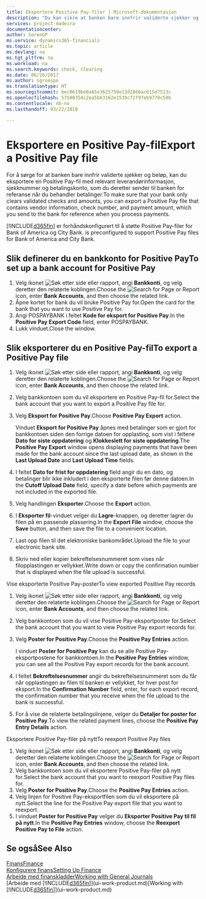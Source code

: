```yaml
---
title: Eksportere Positive Pay-filer | Microsoft-dokumentasjon
description: "Du kan sikre at banken bare innfrir validerte sjekker og beløp, ved å eksportere en Positive Pay-fil som inneholder leverandør-og betalingsinformasjon."
services: project-madeira
documentationcenter: 
author: SorenGP
ms.service: dynamics365-financials
ms.topic: article
ms.devlang: na
ms.tgt_pltfrm: na
ms.workload: na
ms.search.keywords: check, clearing
ms.date: 06/16/2017
ms.author: sgroespe
ms.translationtype: HT
ms.sourcegitcommit: bec0619be0a65e3625759e13d2866ac615d7513c
ms.openlocfilehash: 57580354c2ea5b63162e1539cf2f97eb9770c50b
ms.contentlocale: nb-no
ms.lasthandoff: 03/22/2018

---
```

# <a name="export-a-positive-pay-file"></a><span data-ttu-id="fd388-103">Eksportere en Positive Pay-fil</span><span class="sxs-lookup"><span data-stu-id="fd388-103">Export a Positive Pay file</span></span>
<span data-ttu-id="fd388-104">For å sørge for at banken bare innfrir validerte sjekker og beløp, kan du eksportere en Positive Pay-fil med relevant leverandørinformasjon, sjekknummer og betalingskonto, som du deretter sender til banken for referanse når du behandler betalinger.</span><span class="sxs-lookup"><span data-stu-id="fd388-104">To make sure that your bank only clears validated checks and amounts, you can export a Positive Pay file that contains vendor information, check number, and payment amount, which you send to the bank for reference when you process payments.</span></span>

[!INCLUDE[d365fin](includes/d365fin_md.md)]<span data-ttu-id="fd388-105"> er forhåndskonfigurert til å støtte Positive Pay-filer for Bank of America og City Bank.</span><span class="sxs-lookup"><span data-stu-id="fd388-105"> is preconfigured to support Positive Pay files for Bank of America and City Bank.</span></span>

## <a name="to-set-up-a-bank-account-for-positive-pay"></a><span data-ttu-id="fd388-106">Slik definerer du en bankkonto for Positive Pay</span><span class="sxs-lookup"><span data-stu-id="fd388-106">To set up a bank account for Positive Pay</span></span>
1. <span data-ttu-id="fd388-107">Velg ikonet ![Søk etter side eller rapport](media/ui-search/search_small.png "Søk etter side eller rapport"), angi **Bankkonti**, og velg deretter den relaterte koblingen.</span><span class="sxs-lookup"><span data-stu-id="fd388-107">Choose the ![Search for Page or Report](media/ui-search/search_small.png "Search for Page or Report icon") icon, enter **Bank Accounts**, and then choose the related link.</span></span>
2. <span data-ttu-id="fd388-108">Åpne kortet for bank du vil bruke Positive Pay for.</span><span class="sxs-lookup"><span data-stu-id="fd388-108">Open the card for the bank that you want to use Positive Pay for.</span></span>
3. <span data-ttu-id="fd388-109">Angi POSPAYBANK i feltet **Kode for eksport for Positive Pay**.</span><span class="sxs-lookup"><span data-stu-id="fd388-109">In the **Positive Pay Export Code** field, enter POSPAYBANK.</span></span>
4. <span data-ttu-id="fd388-110">Lukk vinduet.</span><span class="sxs-lookup"><span data-stu-id="fd388-110">Close the window.</span></span>

## <a name="to-export-a-positive-pay-file"></a><span data-ttu-id="fd388-111">Slik eksporterer du en Positive Pay-fil</span><span class="sxs-lookup"><span data-stu-id="fd388-111">To export a Positive Pay file</span></span>
1. <span data-ttu-id="fd388-112">Velg ikonet ![Søk etter side eller rapport](media/ui-search/search_small.png "Søk etter side eller rapport"), angi **Bankkonti**, og velg deretter den relaterte koblingen.</span><span class="sxs-lookup"><span data-stu-id="fd388-112">Choose the ![Search for Page or Report](media/ui-search/search_small.png "Search for Page or Report icon") icon, enter **Bank Accounts**, and then choose the related link.</span></span>
2. <span data-ttu-id="fd388-113">Velg bankkontoen som du vil eksportere en Positive Pay-fil for.</span><span class="sxs-lookup"><span data-stu-id="fd388-113">Select the bank account that you want to export a Positive Pay file for.</span></span>
3. <span data-ttu-id="fd388-114">Velg **Eksport for Positive Pay**.</span><span class="sxs-lookup"><span data-stu-id="fd388-114">Choose **Positive Pay Export** action.</span></span>

    <span data-ttu-id="fd388-115">Vinduet **Eksport for Positive Pay** åpnes med betalinger som er gjort for bankkontoen siden den forrige datoen for opplasting, som vist i feltene **Dato for siste oppdatering** og **Klokkeslett for siste oppdatering**.</span><span class="sxs-lookup"><span data-stu-id="fd388-115">The **Positive Pay Export** window opens displaying payments that have been made for the bank account since the last upload date, as shown in the **Last Upload Date** and **Last Upload Time** fields.</span></span>
4. <span data-ttu-id="fd388-116">I feltet **Dato for frist for oppdatering** field angir du en dato, og betalinger blir ikke inkludert i den eksporterte filen før denne datoen.</span><span class="sxs-lookup"><span data-stu-id="fd388-116">In the **Cutoff Upload Date** field, specify a date before which payments are not included in the exported file.</span></span>
5. <span data-ttu-id="fd388-117">Velg handlingen **Eksporter**.</span><span class="sxs-lookup"><span data-stu-id="fd388-117">Choose the **Export** action.</span></span>
6. <span data-ttu-id="fd388-118">I **Eksporter fil**-vinduet velger du **Lagre**-knappen, og deretter lagrer du filen på en passende plassering.</span><span class="sxs-lookup"><span data-stu-id="fd388-118">In the **Export File** window, choose the **Save** button, and then save the file to a convenient location.</span></span>
7. <span data-ttu-id="fd388-119">Last opp filen til det elektroniske bankområdet.</span><span class="sxs-lookup"><span data-stu-id="fd388-119">Upload the file to your electronic bank site.</span></span>
8. <span data-ttu-id="fd388-120">Skriv ned eller kopier bekreftelsesnummeret som vises når filopplastingen er vellykket.</span><span class="sxs-lookup"><span data-stu-id="fd388-120">Write down or copy the confirmation number that is displayed when the file upload is successful.</span></span>

<span data-ttu-id="fd388-121">Vise eksporterte Positive Pay-poster</span><span class="sxs-lookup"><span data-stu-id="fd388-121">To view exported Positive Pay records</span></span>

1. <span data-ttu-id="fd388-122">Velg ikonet ![Søk etter side eller rapport](media/ui-search/search_small.png "Søk etter side eller rapport"), angi **Bankkonti**, og velg deretter den relaterte koblingen.</span><span class="sxs-lookup"><span data-stu-id="fd388-122">Choose the ![Search for Page or Report](media/ui-search/search_small.png "Search for Page or Report icon") icon, enter **Bank Accounts**, and then choose the related link.</span></span>
2. <span data-ttu-id="fd388-123">Velg bankkontoen som du vil vise Positive Pay-eksportposter for.</span><span class="sxs-lookup"><span data-stu-id="fd388-123">Select the bank account that you want to view Positive Pay export records for.</span></span>
3. <span data-ttu-id="fd388-124">Velg **Poster for Positive Pay**.</span><span class="sxs-lookup"><span data-stu-id="fd388-124">Choose the **Positive Pay Entries** action.</span></span>

    <span data-ttu-id="fd388-125">I vinduet **Poster for Positive Pay** kan du se alle Positive Pay-eksportpostene for bankkontoen.</span><span class="sxs-lookup"><span data-stu-id="fd388-125">In the **Positive Pay Entries** window, you can see all the Positive Pay export records for the bank account.</span></span>
4. <span data-ttu-id="fd388-126">I feltet **Bekreftelsesnummer** angir du bekreftelsesnummeret som du får når opplastingen av filen til banken er vellykket, for hver post for eksport.</span><span class="sxs-lookup"><span data-stu-id="fd388-126">In the **Confirmation Number** field, enter, for each export record, the confirmation number that you receive when the file upload to the bank is successful.</span></span>
5. <span data-ttu-id="fd388-127">For å vise de relaterte betalingslinjene, velger du **Detaljer for poster for Positive Pay**.</span><span class="sxs-lookup"><span data-stu-id="fd388-127">To view the related payment lines, choose the **Positive Pay Entry Details** action.</span></span>

<span data-ttu-id="fd388-128">Eksportere Positive Pay-filer på nytt</span><span class="sxs-lookup"><span data-stu-id="fd388-128">To reexport Positive Pay files</span></span>

1. <span data-ttu-id="fd388-129">Velg ikonet ![Søk etter side eller rapport](media/ui-search/search_small.png "Søk etter side eller rapport"), angi **Bankkonti**, og velg deretter den relaterte koblingen.</span><span class="sxs-lookup"><span data-stu-id="fd388-129">Choose the ![Search for Page or Report](media/ui-search/search_small.png "Search for Page or Report icon") icon, enter **Bank Accounts**, and then choose the related link.</span></span>
2. <span data-ttu-id="fd388-130">Velg bankkontoen som du vil eksportere Positive Pay-filer på nytt for.</span><span class="sxs-lookup"><span data-stu-id="fd388-130">Select the bank account that you want to reexport Positive Pay files for.</span></span>
3. <span data-ttu-id="fd388-131">Velg **Poster for Positive Pay**.</span><span class="sxs-lookup"><span data-stu-id="fd388-131">Choose the **Positive Pay Entries** action.</span></span>
4. <span data-ttu-id="fd388-132">Velg linjen for Positive Pay-eksportfilen som du vil eksportere på nytt.</span><span class="sxs-lookup"><span data-stu-id="fd388-132">Select the line for the Positive Pay export file that you want to reexport.</span></span>
5. <span data-ttu-id="fd388-133">I vinduet **Poster for Positive Pay** velger du **Eksporter Positive Pay til fil på nytt**.</span><span class="sxs-lookup"><span data-stu-id="fd388-133">In the **Positive Pay Entries** window, choose the **Reexport Positive Pay to File** action.</span></span>

## <a name="see-also"></a><span data-ttu-id="fd388-134">Se også</span><span class="sxs-lookup"><span data-stu-id="fd388-134">See Also</span></span>
[<span data-ttu-id="fd388-135">Finans</span><span class="sxs-lookup"><span data-stu-id="fd388-135">Finance</span></span>](finance.md)  
[<span data-ttu-id="fd388-136">Konfigurere finans</span><span class="sxs-lookup"><span data-stu-id="fd388-136">Setting Up Finance</span></span>](finance-setup-finance.md)  
[<span data-ttu-id="fd388-137">Arbeide med finanskladder</span><span class="sxs-lookup"><span data-stu-id="fd388-137">Working with General Journals</span></span>](ui-work-general-journals.md)  
<span data-ttu-id="fd388-138">[Arbeide med [!INCLUDE[d365fin](includes/d365fin_md.md)]](ui-work-product.md)</span><span class="sxs-lookup"><span data-stu-id="fd388-138">[Working with [!INCLUDE[d365fin](includes/d365fin_md.md)]](ui-work-product.md)</span></span>

